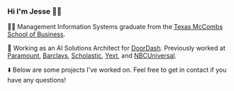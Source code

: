 ### Hi I'm Jesse 👋🏼

🤘🏼 Management Information Systems graduate from the [Texas McCombs School of Business](https://www.mccombs.utexas.edu/).

💼 Working as an AI Solutions Architect for [DoorDash](https://doordash.com/). Previously worked at [Paramount](https://paramount.com/), [Barclays](https://barclays.com/), [Scholastic](https://www.scholastic.com/home), [Yext](https://yext.com/), and [NBCUniversal](https://www.nbcuniversal.com/).

⬇️ Below are some projects I've worked on. Feel free to get in contact if you have any questions!
